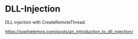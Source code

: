 # DLL-Injection

DLL injection with CreateRemoteThread.

https://sophielemos.com/posts/an_introduction_to_dll_injection/
